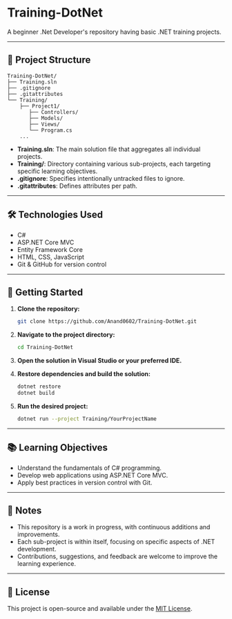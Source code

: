 # Training-DotNet

A beginner .Net Developer's repository having basic  .NET training projects.  

---

## 📁 Project Structure


```
Training-DotNet/
├── Training.sln
├── .gitignore
├── .gitattributes
└── Training/
    ├── Project1/
       ├── Controllers/
       ├── Models/
       ├── Views/
       └── Program.cs
    ...

```

- **Training.sln**: The main solution file that aggregates all individual projects.
- **Training/**: Directory containing various sub-projects, each targeting specific learning objectives.
- **.gitignore**: Specifies intentionally untracked files to ignore.
- **.gitattributes**: Defines attributes per path.

---


## 🛠️ Technologies Used

- C#
- ASP.NET Core MVC
- Entity Framework Core
- HTML, CSS, JavaScript
- Git & GitHub for version control

---

## 🚀 Getting Started

1. **Clone the repository:**
   ```bash
   git clone https://github.com/Anand0602/Training-DotNet.git
   ```

2. **Navigate to the project directory:**
   ```bash
   cd Training-DotNet
   ```

3. **Open the solution in Visual Studio or your preferred IDE.**

4. **Restore dependencies and build the solution:**
   ```bash
   dotnet restore
   dotnet build
   ```

5. **Run the desired project:**
   ```bash
   dotnet run --project Training/YourProjectName
   ```

---

## 📚 Learning Objectives

- Understand the fundamentals of C# programming.
- Develop web applications using ASP.NET Core MVC.
- Apply best practices in version control with Git.

---

## 📌 Notes

- This repository is a work in progress, with continuous additions and improvements.
- Each sub-project is within itself, focusing on specific aspects of .NET development.
- Contributions, suggestions, and feedback are welcome to improve the learning experience.

---

## 📄 License

This project is open-source and available under the [MIT License](LICENSE).
